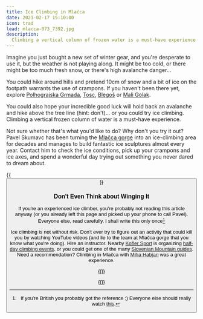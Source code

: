 ```yaml
---
title: Ice Climbing in Mlačca
date: 2021-02-17 15:10:00
icon: trad
lead: mlacca-073_7392.jpg
description:
  Climbing a vertical column of frozen water is a must-have experience. Not sure about that? Get an ice climbing instructor or a mountain guide, and try it out in Mlačca gorge.
---
```

Imagine you just bought a new set of winter gear, and you're desperate to use it, but the weather is not playing along. It might be too cold, or there might be too much fresh snow, or there's high avalanche danger...

You could hike around hills and pretend 10cm of snow and a bit of ice on the footpath warrants the use of crampons. If you haven't been there yet, explore [Polhograjska Grmada](../../hikes/polhograjskagrmada), [Tosc](../../hikes/tosc), [Blegoš](../../hikes/blegos) or [Mali Golak](../../hikes/maligolak).

You could also hope your incredible good luck will hold back an avalanche and hike above the tree line (hint: don't)... or you could try ice climbing. Climbing a vertical frozen column of water is a must-have experience.

Not sure whether that's what you'd like to do? Why don't you try it out? Pavel Skumavc has been turning the [Mlačca gorge](https://lednoplezanje.com/en/ice-climbing/) into an ice-climbing area for decades and manages to build fantastic ice sculptures almost every year. Contact him to check the ice conditions, pick up your crampons and ice axes, and spend a wonderful day trying out something you never dared to dream about.

{{<button href="https://lednoplezanje.com/en/ice-climbing/" text="Explore">}}

### Don't Even Think about Winging It

If you're an experienced ice climber, you're probably not reading this article anyway (or you already left this page and picked up your phone to call Pavel). Everyone else, read carefully. I shall write this only once[^2]

Ice climbing is not without risk. Don't ever try to figure out an activity that could kill you by watching YouTube videos (and lie to the team at Mlačca gorge that you know what you're doing). Hire an instructor. Nearby [Kofler Sport](http://www.kofler-sport.si/en/) is organizing [half-day climbing events](https://www.kofler-sport.si/gorsko-vodnistvo/ledno-plezanje/), or you could get one of the many [Slovenian Mountain guides](http://zgvs.si/en/mountain-guide/).  Need a recommendation? Climbing in Mlačca with [Miha Habjan](https://www.facebook.com/miha.habjan.3) was a great experience.

{{<youtube rNFoB02wktM>}}

{{<photo-gallery pattern="mlacca-*.jpg">}}

[^2]: If you're British you probably got the reference ;) Everyone else should really watch [this](http://www.bbc.co.uk/comedy/alloallo/).
